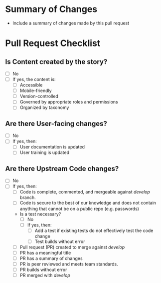 # Summary of Changes
- Include a summary of changes made by this pull request

# Pull Request Checklist

## Is Content created by the story?
- [ ] No
- [ ] If yes, the content is:
   - [ ] Accessible
   - [ ] Mobile-friendly
   - [ ] Version-controlled
   - [ ] Governed by appropriate roles and permissions
   - [ ] Organized by taxonomy

## Are there User-facing changes?
- [ ] No
- [ ] If yes, then:
   - [ ] User documentation is updated
   - [ ] User training is updated

## Are there Upstream Code changes?
- [ ] No
- [ ] If yes, then:
   - [ ] Code is complete, commented, and mergeable against *develop* branch.
   - [ ] Code is secure to the best of our knowledge and does not contain anything that cannot be on a public repo (e.g. passwords)
   - Is a test necessary?
      - [ ] No
      - [ ] If yes, then:
         - [ ] Add a test if existing tests do not effectively test the code change
         - [ ] Test builds without error
   - [ ] Pull request (PR) created to merge against *develop*
   - [ ] PR has a meaningful title
   - [ ] PR has a summary of changes
   - [ ] PR is peer reviewed and meets team standards.
   - [ ] PR builds without error
   - [ ] PR merged with *develop*